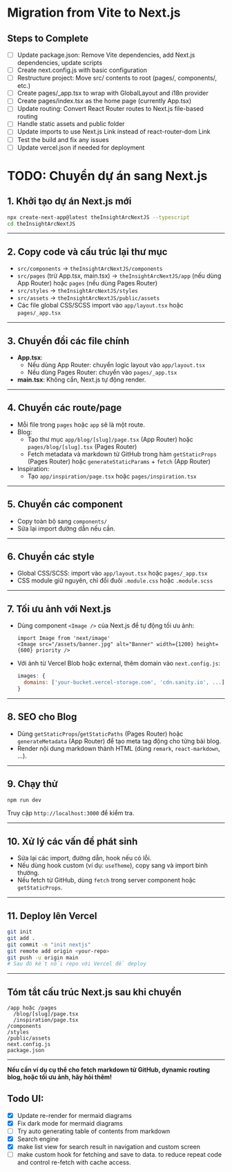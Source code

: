 # Migration from Vite to Next.js

## Steps to Complete

- [ ] Update package.json: Remove Vite dependencies, add Next.js dependencies, update scripts
- [ ] Create next.config.js with basic configuration
- [ ] Restructure project: Move src/ contents to root (pages/, components/, etc.)
- [ ] Create pages/_app.tsx to wrap with GlobalLayout and i18n provider
- [ ] Create pages/index.tsx as the home page (currently App.tsx)
- [ ] Update routing: Convert React Router routes to Next.js file-based routing
- [ ] Handle static assets and public folder
- [ ] Update imports to use Next.js Link instead of react-router-dom Link
- [ ] Test the build and fix any issues
- [ ] Update vercel.json if needed for deployment

# TODO: Chuyển dự án sang Next.js

## 1. Khởi tạo dự án Next.js mới

```sh
npx create-next-app@latest theInsightArcNextJS --typescript
cd theInsightArcNextJS
```

---

## 2. Copy code và cấu trúc lại thư mục

- `src/components` → `theInsightArcNextJS/components`
- `src/pages` (trừ App.tsx, main.tsx) → `theInsightArcNextJS/app` (nếu dùng App Router) hoặc `pages` (nếu dùng Pages Router)
- `src/styles` → `theInsightArcNextJS/styles`
- `src/assets` → `theInsightArcNextJS/public/assets`
- Các file global CSS/SCSS import vào `app/layout.tsx` hoặc `pages/_app.tsx`

---

## 3. Chuyển đổi các file chính

- **App.tsx**:  
  - Nếu dùng App Router: chuyển logic layout vào `app/layout.tsx`
  - Nếu dùng Pages Router: chuyển vào `pages/_app.tsx`
- **main.tsx**: Không cần, Next.js tự động render.

---

## 4. Chuyển các route/page

- Mỗi file trong `pages` hoặc `app` sẽ là một route.
- Blog:  
  - Tạo thư mục `app/blog/[slug]/page.tsx` (App Router) hoặc `pages/blog/[slug].tsx` (Pages Router)
  - Fetch metadata và markdown từ GitHub trong hàm `getStaticProps` (Pages Router) hoặc `generateStaticParams` + `fetch` (App Router)
- Inspiration:  
  - Tạo `app/inspiration/page.tsx` hoặc `pages/inspiration.tsx`

---

## 5. Chuyển các component

- Copy toàn bộ sang `components/`
- Sửa lại import đường dẫn nếu cần.

---

## 6. Chuyển các style

- Global CSS/SCSS: import vào `app/layout.tsx` hoặc `pages/_app.tsx`
- CSS module giữ nguyên, chỉ đổi đuôi `.module.css` hoặc `.module.scss`

---

## 7. Tối ưu ảnh với Next.js

- Dùng component `<Image />` của Next.js để tự động tối ưu ảnh:
  ```tsx
  import Image from 'next/image'
  <Image src="/assets/banner.jpg" alt="Banner" width={1200} height={600} priority />
  ```
- Với ảnh từ Vercel Blob hoặc external, thêm domain vào `next.config.js`:
  ```js
  images: {
    domains: ['your-bucket.vercel-storage.com', 'cdn.sanity.io', ...],
  }
  ```

---

## 8. SEO cho Blog

- Dùng `getStaticProps`/`getStaticPaths` (Pages Router) hoặc `generateMetadata` (App Router) để tạo meta tag động cho từng bài blog.
- Render nội dung markdown thành HTML (dùng `remark`, `react-markdown`, ...).

---

## 9. Chạy thử

```sh
npm run dev
```
Truy cập `http://localhost:3000` để kiểm tra.

---

## 10. Xử lý các vấn đề phát sinh

- Sửa lại các import, đường dẫn, hook nếu có lỗi.
- Nếu dùng hook custom (ví dụ: `useTheme`), copy sang và import bình thường.
- Nếu fetch từ GitHub, dùng `fetch` trong server component hoặc `getStaticProps`.

---

## 11. Deploy lên Vercel

```sh
git init
git add .
git commit -m "init nextjs"
git remote add origin <your-repo>
git push -u origin main
# Sau đó kết nối repo với Vercel để deploy
```

---

## Tóm tắt cấu trúc Next.js sau khi chuyển

```
/app hoặc /pages
  /blog/[slug]/page.tsx
  /inspiration/page.tsx
/components
/styles
/public/assets
next.config.js
package.json
```

---

**Nếu cần ví dụ cụ thể cho fetch markdown từ GitHub, dynamic routing blog, hoặc tối ưu ảnh, hãy hỏi thêm!**

## Todo UI:
- [x] Update re-render for mermaid diagrams
- [x] Fix dark mode for mermaid diagrams
- [ ] Try auto generating table of contents from markdown
- [x] Search engine
- [x] make list view for search result in navigation and custom screen
- [ ] make custom hook for fetching and save to data. to reduce repeat code and control re-fetch with cache access.

